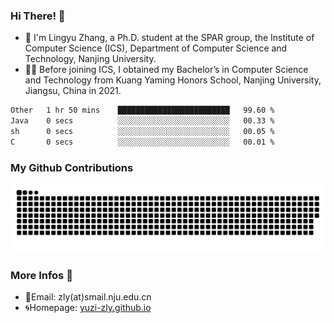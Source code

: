 ### Hi There! 👋 
- 🐳 I'm Lingyu Zhang, a Ph.D. student at the SPAR group, the Institute of Computer Science (ICS), Department of Computer Science and Technology, Nanjing University.
- 🧑‍🎓 Before joining ICS, I obtained my Bachelor’s in Computer Science and Technology from Kuang Yaming Honors School, Nanjing University, Jiangsu, China in 2021.

<!--START_SECTION:waka-->

```txt
Other   1 hr 50 mins    █████████████████████████   99.60 %
Java    0 secs          ░░░░░░░░░░░░░░░░░░░░░░░░░   00.33 %
sh      0 secs          ░░░░░░░░░░░░░░░░░░░░░░░░░   00.05 %
C       0 secs          ░░░░░░░░░░░░░░░░░░░░░░░░░   00.01 %
```

<!--END_SECTION:waka-->

### My Github Contributions

![](https://raw.githubusercontent.com/yuzi-zly/yuzi-zly/output/github-contribution-grid-snake.svg)              


### More Infos 📖

- 📧Email: zly(at)smail.nju.edu.cn
- 🌀Homepage: [yuzi-zly.github.io](https://yuzi-zly.github.io/)
